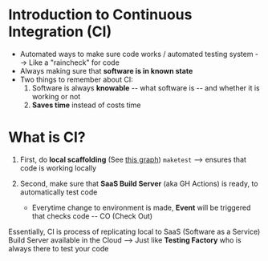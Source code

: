 # Introduction to Continuous Integration (CI)
* Automated ways to make sure code works / automated testing system
	--> Like a "raincheck" for code
* Always making sure that **software is in known state**
* Two things to remember about CI:
	1. Software is always **knowable** -- what software is -- and whether it is working or not
	2. **Saves time** instead of costs time

# What is CI?
1. First, do **local scaffolding**
	(See [this graph](https://github.com/maryjess/cloud/issues/14))
	`maketest` --> ensures that code is working locally

2. Second, make sure that **SaaS Build Server** (aka GH Actions) is ready, to automatically test code
	* Everytime change to environment is made, **Event** will be triggered that checks code -- CO (Check Out)

Essentially, CI is process of replicating local to SaaS (Software as a Service) Build Server available in the Cloud
--> Just like **Testing Factory** who is always there to test your code